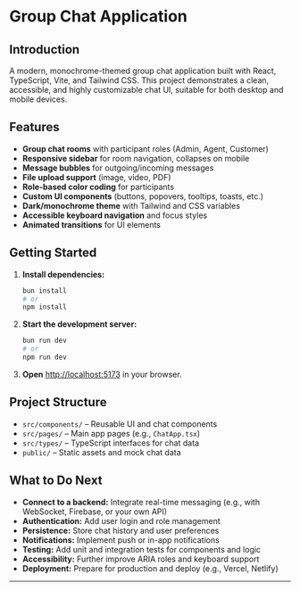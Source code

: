 # Group Chat Application

## Introduction


A modern, monochrome-themed group chat application built with React, TypeScript, Vite, and Tailwind CSS. This project demonstrates a clean, accessible, and highly customizable chat UI, suitable for both desktop and mobile devices.

## Features

- **Group chat rooms** with participant roles (Admin, Agent, Customer)
- **Responsive sidebar** for room navigation, collapses on mobile
- **Message bubbles** for outgoing/incoming messages
- **File upload support** (image, video, PDF)
- **Role-based color coding** for participants
- **Custom UI components** (buttons, popovers, tooltips, toasts, etc.)
- **Dark/monochrome theme** with Tailwind and CSS variables
- **Accessible keyboard navigation** and focus styles
- **Animated transitions** for UI elements

## Getting Started

1. **Install dependencies:**
   ```bash
   bun install
   # or
   npm install
   ```

2. **Start the development server:**
   ```bash
   bun run dev
   # or
   npm run dev
   ```

3. **Open** [http://localhost:5173](http://localhost:5173) in your browser.

## Project Structure

- `src/components/` – Reusable UI and chat components
- `src/pages/` – Main app pages (e.g., `ChatApp.tsx`)
- `src/types/` – TypeScript interfaces for chat data
- `public/` – Static assets and mock chat data

## What to Do Next

- **Connect to a backend:** Integrate real-time messaging (e.g., with WebSocket, Firebase, or your own API)
- **Authentication:** Add user login and role management
- **Persistence:** Store chat history and user preferences
- **Notifications:** Implement push or in-app notifications
- **Testing:** Add unit and integration tests for components and logic
- **Accessibility:** Further improve ARIA roles and keyboard support
- **Deployment:** Prepare for production and deploy (e.g., Vercel, Netlify)

---